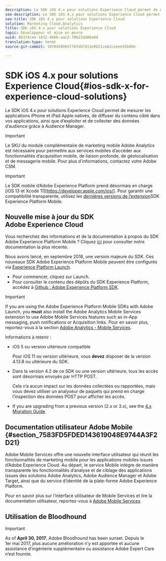 ```yaml
---
description: Le SDK iOS 4.x pour solutions Experience Cloud permet de mesurer les applications iPhone et iPad Apple natives, de diffuser du contenu ciblé dans vos applications, ainsi que d’exploiter et de collecter des données d’audience grâce à Audience Manager.
seo-description: Le SDK iOS 4.x pour solutions Experience Cloud permet de mesurer les applications iPhone et iPad Apple natives, de diffuser du contenu ciblé dans vos applications, ainsi que d’exploiter et de collecter des données d’audience grâce à Audience Manager.
seo-title: SDK iOS 4.x pour solutions Experience Cloud
solution: Marketing Cloud,Analytics
title: SDK iOS 4.x pour solutions Experience Cloud
topic: Développeur et mise en œuvre
uuid: 8b374cee-1432-460b-aac2-70623dd80a04
translation-type: tm+mt
source-git-commit: 1070450065776fdb7d13e9b21ce62ceeee55b80e

---
```



# SDK iOS 4.x pour solutions Experience Cloud{#ios-sdk-x-for-experience-cloud-solutions}

Le SDK iOS 4.x pour solutions Experience Cloud permet de mesurer les applications iPhone et iPad Apple natives, de diffuser du contenu ciblé dans vos applications, ainsi que d’exploiter et de collecter des données d’audience grâce à Audience Manager.

>[!IMPORTANT]
>
>Le SKU du module complémentaire de marketing mobile Adobe Analytics est nécessaire pour permettre aux services mobiles d’accéder aux fonctionnalités d’acquisition mobile, de liaison profonde, de géolocalisation et de messagerie mobile. Pour plus d’informations, contactez votre Adobe CSM.

>[!IMPORTANT]
>
>Le SDK mobile d’Adobe Experience Platform prend désormais en charge [iOS 13 et Xcode 11][https://developer.apple.com/ios/]. Pour garantir une compatibilité transparente, utilisez les [dernières versions de l’extension](https://app.gitbook.com/@aep-sdks/s/docs/resources/frequently-asked-questions/current-sdk-versions)SDK Experience Platform Mobile.

## Nouvelle mise à jour du SDK Adobe Experience Cloud

Vous recherchez des informations et de la documentation à propos du SDK Adobe Experience Platform Mobile ? Cliquez [ici](https://aep-sdks.gitbook.io/docs/) pour consulter notre documentation la plus récente.

Nous avons lancé, en septembre 2018, une version majeure du SDK. Ces nouveaux SDK Adobe Experience Platform Mobile peuvent être configurés via [Experience Platform Launch](https://www.adobe.com/experience-platform/launch.html).

* Pour commencer, cliquez sur Launch.
* Pour consulter le contenu des dépôts du SDK Experience Platform, accédez à [Github : Adobe Experience Platform SDK](https://github.com/Adobe-Marketing-Cloud/acp-sdks).

>[!IMPORTANT]
>
> If you are using the Adobe Experience Platform Mobile SDKs with Adobe Launch, you **must** also install the Adobe Analytics Mobile Services extension to use Adobe Mobile Services features such as in-App messaging, push notifications or Acquisition links. Pour en savoir plus, reportez-vous à la section [Adobe Analytics - Mobile Services](https://aep-sdks.gitbook.io/docs/using-mobile-extensions/adobe-analytics-mobile-services).

Informations à retenir :

* iOS 5 ou version ultérieure compatible

   Pour iOS 11 ou version ultérieure, vous **devez** disposer de la version 4.13.8 ou ultérieure du SDK.

* Dans la version 4.2 de ce SDK ou une version ultérieure, tous les accès sont désormais envoyés par HTTP POST.

   Cela n’a aucun impact sur les données collectées ou rapportées, mais vous devez utiliser un analyseur de paquets qui prend en charge l’inspection des données POST pour afficher les accès.

* If you are upgrading from a previous version (2.x or 3.x), see the [4.x Migration Guide](/help/ios/getting-started/migration-v3.md).

## Documentation utilisateur Adobe Mobile {#section_7583FD5FDED143619048E9744A3F2D21}

Adobe Mobile Services offre une nouvelle interface utilisateur qui réunit les fonctionnalités de marketing mobile pour les applications mobiles issues d’Adobe Experience Cloud. Au départ, le service Mobile intègre de manière transparente les fonctionnalités d’analyse et de ciblage des applications issues des solutions Adobe Analytics, Adobe Audience Manager et Adobe Target, ainsi que du service d’identité de la plate-forme Adobe Experience Platform.

Pour en savoir plus sur l’interface utilisateur de Mobile Services et lire la documentation utilisateur, reportez-vous à [Adobe Mobile Services](/help/using/home.md).

## Utilisation de Bloodhound

>[!IMPORTANT]
>
>As of **April 30, 2017**, Adobe Bloodhound has been
sunset. Depuis le 1er mai 2017, plus aucune amélioration n’y est apportée et aucune assistance d’ingénierie supplémentaire ou assistance Adobe Expert Care n’est fournie.
